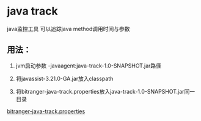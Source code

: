 # java track
java监控工具
可以追踪java method调用时间与参数

## 用法：
1. jvm启动参数 -javaagent:java-track-1.0-SNAPSHOT.jar路径

2. 将javassist-3.21.0-GA.jar放入classpath

3. 将bitranger-java-track.properties放入java-track-1.0-SNAPSHOT.jar同一目录

[bitranger-java-track.properties](https://github.com/bit-ranger/agent/blob/master/src/test/resources/bitranger-java-track.properties)
